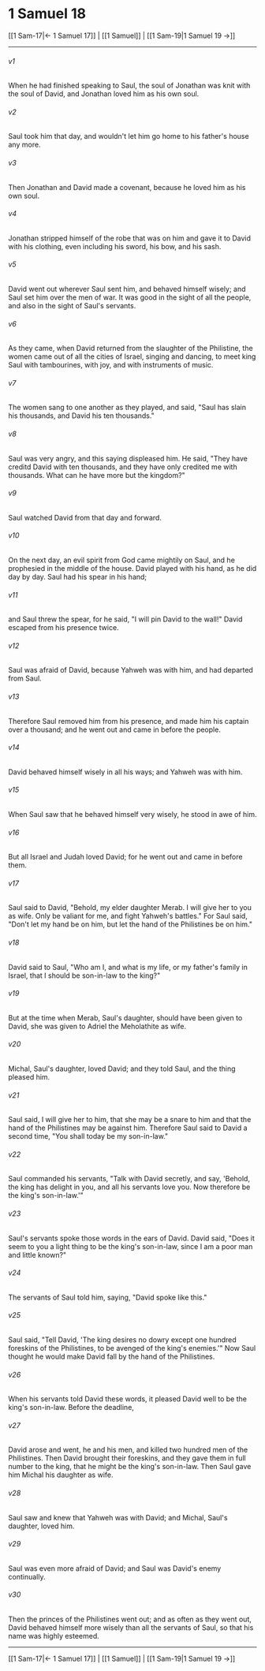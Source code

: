 # 1 Samuel 18

[[1 Sam-17|← 1 Samuel 17]] | [[1 Samuel]] | [[1 Sam-19|1 Samuel 19 →]]
***



###### v1 
When he had finished speaking to Saul, the soul of Jonathan was knit with the soul of David, and Jonathan loved him as his own soul. 

###### v2 
Saul took him that day, and wouldn't let him go home to his father's house any more. 

###### v3 
Then Jonathan and David made a covenant, because he loved him as his own soul. 

###### v4 
Jonathan stripped himself of the robe that was on him and gave it to David with his clothing, even including his sword, his bow, and his sash. 

###### v5 
David went out wherever Saul sent him, and behaved himself wisely; and Saul set him over the men of war. It was good in the sight of all the people, and also in the sight of Saul's servants. 

###### v6 
As they came, when David returned from the slaughter of the Philistine, the women came out of all the cities of Israel, singing and dancing, to meet king Saul with tambourines, with joy, and with instruments of music. 

###### v7 
The women sang to one another as they played, and said, "Saul has slain his thousands, and David his ten thousands." 

###### v8 
Saul was very angry, and this saying displeased him. He said, "They have creditd David with ten thousands, and they have only credited me with thousands. What can he have more but the kingdom?" 

###### v9 
Saul watched David from that day and forward. 

###### v10 
On the next day, an evil spirit from God came mightily on Saul, and he prophesied in the middle of the house. David played with his hand, as he did day by day. Saul had his spear in his hand; 

###### v11 
and Saul threw the spear, for he said, "I will pin David to the wall!" David escaped from his presence twice. 

###### v12 
Saul was afraid of David, because Yahweh was with him, and had departed from Saul. 

###### v13 
Therefore Saul removed him from his presence, and made him his captain over a thousand; and he went out and came in before the people. 

###### v14 
David behaved himself wisely in all his ways; and Yahweh was with him. 

###### v15 
When Saul saw that he behaved himself very wisely, he stood in awe of him. 

###### v16 
But all Israel and Judah loved David; for he went out and came in before them. 

###### v17 
Saul said to David, "Behold, my elder daughter Merab. I will give her to you as wife. Only be valiant for me, and fight Yahweh's battles." For Saul said, "Don't let my hand be on him, but let the hand of the Philistines be on him." 

###### v18 
David said to Saul, "Who am I, and what is my life, or my father's family in Israel, that I should be son-in-law to the king?" 

###### v19 
But at the time when Merab, Saul's daughter, should have been given to David, she was given to Adriel the Meholathite as wife. 

###### v20 
Michal, Saul's daughter, loved David; and they told Saul, and the thing pleased him. 

###### v21 
Saul said, I will give her to him, that she may be a snare to him and that the hand of the Philistines may be against him. Therefore Saul said to David a second time, "You shall today be my son-in-law." 

###### v22 
Saul commanded his servants, "Talk with David secretly, and say, 'Behold, the king has delight in you, and all his servants love you. Now therefore be the king's son-in-law.'" 

###### v23 
Saul's servants spoke those words in the ears of David. David said, "Does it seem to you a light thing to be the king's son-in-law, since I am a poor man and little known?" 

###### v24 
The servants of Saul told him, saying, "David spoke like this." 

###### v25 
Saul said, "Tell David, 'The king desires no dowry except one hundred foreskins of the Philistines, to be avenged of the king's enemies.'" Now Saul thought he would make David fall by the hand of the Philistines. 

###### v26 
When his servants told David these words, it pleased David well to be the king's son-in-law. Before the deadline, 

###### v27 
David arose and went, he and his men, and killed two hundred men of the Philistines. Then David brought their foreskins, and they gave them in full number to the king, that he might be the king's son-in-law. Then Saul gave him Michal his daughter as wife. 

###### v28 
Saul saw and knew that Yahweh was with David; and Michal, Saul's daughter, loved him. 

###### v29 
Saul was even more afraid of David; and Saul was David's enemy continually. 

###### v30 
Then the princes of the Philistines went out; and as often as they went out, David behaved himself more wisely than all the servants of Saul, so that his name was highly esteemed.

***
[[1 Sam-17|← 1 Samuel 17]] | [[1 Samuel]] | [[1 Sam-19|1 Samuel 19 →]]
